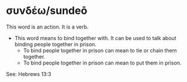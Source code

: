 # συνδέω/sundeō
This word is an action. It is a verb.

* This word means to bind together with. It can be used to talk about binding people together in prison.
    * To bind people together in prison can mean to tie or chain them together.
    * To bind people together in prison can mean to put them in prison.

See: Hebrews 13:3
